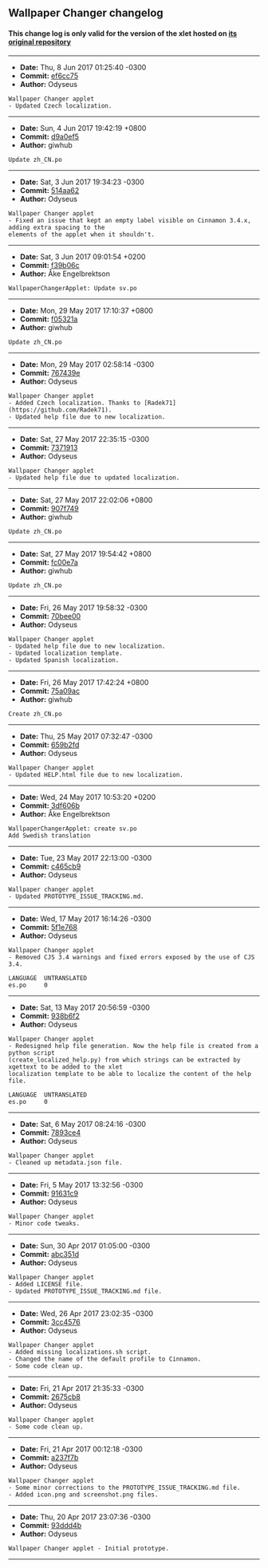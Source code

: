 ## Wallpaper Changer changelog

#### This change log is only valid for the version of the xlet hosted on [its original repository](https://github.com/Odyseus/CinnamonTools)

***

- **Date:** Thu, 8 Jun 2017 01:25:40 -0300
- **Commit:** [ef6cc75](https://github.com/Odyseus/CinnamonTools/commit/ef6cc75)
- **Author:** Odyseus

```
Wallpaper Changer applet
- Updated Czech localization.

```

***

- **Date:** Sun, 4 Jun 2017 19:42:19 +0800
- **Commit:** [d9a0ef5](https://github.com/Odyseus/CinnamonTools/commit/d9a0ef5)
- **Author:** giwhub

```
Update zh_CN.po

```

***

- **Date:** Sat, 3 Jun 2017 19:34:23 -0300
- **Commit:** [514aa62](https://github.com/Odyseus/CinnamonTools/commit/514aa62)
- **Author:** Odyseus

```
Wallpaper Changer applet
- Fixed an issue that kept an empty label visible on Cinnamon 3.4.x, adding extra spacing to the
elements of the applet when it shouldn't.

```

***

- **Date:** Sat, 3 Jun 2017 09:01:54 +0200
- **Commit:** [f39b06c](https://github.com/Odyseus/CinnamonTools/commit/f39b06c)
- **Author:** Åke Engelbrektson

```
WallpaperChangerApplet: Update sv.po

```

***

- **Date:** Mon, 29 May 2017 17:10:37 +0800
- **Commit:** [f05321a](https://github.com/Odyseus/CinnamonTools/commit/f05321a)
- **Author:** giwhub

```
Update zh_CN.po

```

***

- **Date:** Mon, 29 May 2017 02:58:14 -0300
- **Commit:** [767439e](https://github.com/Odyseus/CinnamonTools/commit/767439e)
- **Author:** Odyseus

```
Wallpaper Changer applet
- Added Czech localization. Thanks to [Radek71](https://github.com/Radek71).
- Updated help file due to new localization.

```

***

- **Date:** Sat, 27 May 2017 22:35:15 -0300
- **Commit:** [7371913](https://github.com/Odyseus/CinnamonTools/commit/7371913)
- **Author:** Odyseus

```
Wallpaper Changer applet
- Updated help file due to updated localization.

```

***

- **Date:** Sat, 27 May 2017 22:02:06 +0800
- **Commit:** [907f749](https://github.com/Odyseus/CinnamonTools/commit/907f749)
- **Author:** giwhub

```
Update zh_CN.po

```

***

- **Date:** Sat, 27 May 2017 19:54:42 +0800
- **Commit:** [fc00e7a](https://github.com/Odyseus/CinnamonTools/commit/fc00e7a)
- **Author:** giwhub

```
Update zh_CN.po

```

***

- **Date:** Fri, 26 May 2017 19:58:32 -0300
- **Commit:** [70bee00](https://github.com/Odyseus/CinnamonTools/commit/70bee00)
- **Author:** Odyseus

```
Wallpaper Changer applet
- Updated help file due to new localization.
- Updated localization template.
- Updated Spanish localization.

```

***

- **Date:** Fri, 26 May 2017 17:42:24 +0800
- **Commit:** [75a09ac](https://github.com/Odyseus/CinnamonTools/commit/75a09ac)
- **Author:** giwhub

```
Create zh_CN.po

```

***

- **Date:** Thu, 25 May 2017 07:32:47 -0300
- **Commit:** [659b2fd](https://github.com/Odyseus/CinnamonTools/commit/659b2fd)
- **Author:** Odyseus

```
Wallpaper Changer applet
- Updated HELP.html file due to new localization.

```

***

- **Date:** Wed, 24 May 2017 10:53:20 +0200
- **Commit:** [3df606b](https://github.com/Odyseus/CinnamonTools/commit/3df606b)
- **Author:** Åke Engelbrektson

```
WallpaperChangerApplet: create sv.po
Add Swedish translation
```

***

- **Date:** Tue, 23 May 2017 22:13:00 -0300
- **Commit:** [c465cb9](https://github.com/Odyseus/CinnamonTools/commit/c465cb9)
- **Author:** Odyseus

```
Wallpaper changer applet
- Updated PROTOTYPE_ISSUE_TRACKING.md.

```

***

- **Date:** Wed, 17 May 2017 16:14:26 -0300
- **Commit:** [5f1e768](https://github.com/Odyseus/CinnamonTools/commit/5f1e768)
- **Author:** Odyseus

```
Wallpaper Changer applet
- Removed CJS 3.4 warnings and fixed errors exposed by the use of CJS 3.4.

LANGUAGE  UNTRANSLATED
es.po     0

```

***

- **Date:** Sat, 13 May 2017 20:56:59 -0300
- **Commit:** [938b6f2](https://github.com/Odyseus/CinnamonTools/commit/938b6f2)
- **Author:** Odyseus

```
Wallpaper Changer applet
- Redesigned help file generation. Now the help file is created from a python script
(create_localized_help.py) from which strings can be extracted by xgettext to be added to the xlet
localization template to be able to localize the content of the help file.

LANGUAGE  UNTRANSLATED
es.po     0

```

***

- **Date:** Sat, 6 May 2017 08:24:16 -0300
- **Commit:** [7893ce4](https://github.com/Odyseus/CinnamonTools/commit/7893ce4)
- **Author:** Odyseus

```
Wallpaper Changer applet
- Cleaned up metadata.json file.

```

***

- **Date:** Fri, 5 May 2017 13:32:56 -0300
- **Commit:** [91631c9](https://github.com/Odyseus/CinnamonTools/commit/91631c9)
- **Author:** Odyseus

```
Wallpaper Changer applet
- Minor code tweaks.

```

***

- **Date:** Sun, 30 Apr 2017 01:05:00 -0300
- **Commit:** [abc351d](https://github.com/Odyseus/CinnamonTools/commit/abc351d)
- **Author:** Odyseus

```
Wallpaper Changer applet
- Added LICENSE file.
- Updated PROTOTYPE_ISSUE_TRACKING.md file.

```

***

- **Date:** Wed, 26 Apr 2017 23:02:35 -0300
- **Commit:** [3cc4576](https://github.com/Odyseus/CinnamonTools/commit/3cc4576)
- **Author:** Odyseus

```
Wallpaper Changer applet
- Added missing localizations.sh script.
- Changed the name of the default profile to Cinnamon.
- Some code clean up.

```

***

- **Date:** Fri, 21 Apr 2017 21:35:33 -0300
- **Commit:** [2675cb8](https://github.com/Odyseus/CinnamonTools/commit/2675cb8)
- **Author:** Odyseus

```
Wallpaper Changer applet
- Some code clean up.

```

***

- **Date:** Fri, 21 Apr 2017 00:12:18 -0300
- **Commit:** [a237f7b](https://github.com/Odyseus/CinnamonTools/commit/a237f7b)
- **Author:** Odyseus

```
Wallpaper Changer applet
- Some minor corrections to the PROTOTYPE_ISSUE_TRACKING.md file.
- Added icon.png and screenshot.png files.

```

***

- **Date:** Thu, 20 Apr 2017 23:07:36 -0300
- **Commit:** [93ddd4b](https://github.com/Odyseus/CinnamonTools/commit/93ddd4b)
- **Author:** Odyseus

```
Wallpaper Changer applet - Initial prototype.

```

***
